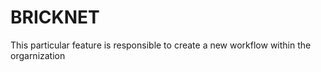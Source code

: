 # BRICKNET


This particular feature is responsible to create a new workflow within the orgarnization

